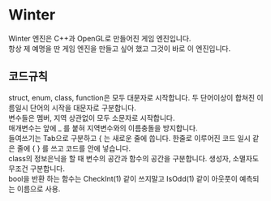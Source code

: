# Winter
Winter 엔진은 C++과 OpenGL로 만들어진 게임 엔진입니다. <br>
항상 제 예명을 딴 게임 엔진을 만들고 싶어 했고 그것이 바로 이 엔진입니다.

## 코드규칙
struct, enum, class, function은 모두 대문자로 시작합니다. 두 단어이상이 합쳐진 이름일시 단어의 시작을 대문자로 구분합니다. <br>
변수들은 멤버, 지역 상관없이 모두 소문자로 시작합니다. <br>
매개변수는 앞에  _ 를 붙혀 지역변수와의 이름충돌을 방지합니다. <br>
들여쓰기는 Tab으로 구분하고 { 는 새로운 줄에 씁니다. 한줄로 이루어진 코드 일시 같은 줄에 { } 를 쓰고 코드를 안에 넣습니다. <br>
class의 정보은닉을 할 때 변수의 공간과 함수의 공간을 구분합니다. 생성자, 소멸자도 무조건 구분합니다. <br>
bool을 반환 하는 함수는 CheckInt(1) 같이 쓰지말고 IsOdd(1) 같이 아웃풋이 예측되는 이름으로 사용. <br>
